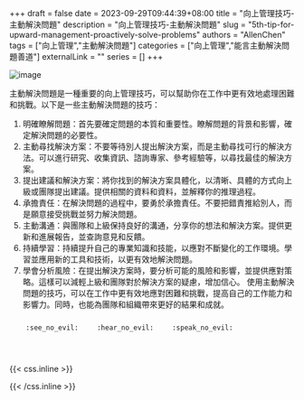 +++ 
draft = false
date = 2023-09-29T09:44:39+08:00
title = "向上管理技巧-主動解決問題"
description = "向上管理技巧-主動解決問題"
slug = "5th-tip-for-upward-management-proactively-solve-problems"
authors = "AllenChen"
tags = ["向上管理","主動解決問題"]
categories = ["向上管理","能言主動解決問題善道"]
externalLink = ""
series = []
+++

![image](/images/post/A-rabbit-with-big-blue-eyes-talking-a-superior-boss-and-proactively-solving-problems-with-Van-Gogh-style.jpeg)

主動解決問題是一種重要的向上管理技巧，可以幫助你在工作中更有效地處理困難和挑戰。以下是一些主動解決問題的技巧：

1. 明確瞭解問題：首先要確定問題的本質和重要性。瞭解問題的背景和影響，確定解決問題的必要性。
2. 主動尋找解決方案：不要等待別人提出解決方案，而是主動尋找可行的解決方法。可以進行研究、收集資訊、諮詢專家、參考經驗等，以尋找最佳的解決方案。
3. 提出建議和解決方案：將你找到的解決方案具體化，以清晰、具體的方式向上級或團隊提出建議。提供相關的資料和資料，並解釋你的推理過程。
4. 承擔責任：在解決問題的過程中，要勇於承擔責任。不要把錯責推給別人，而是願意接受挑戰並努力解決問題。
5. 主動溝通：與團隊和上級保持良好的溝通，分享你的想法和解決方案。提供更新和進展報告，並查詢意見和反饋。
6. 持續學習：持續提升自己的專業知識和技能，以應對不斷變化的工作環境。學習並應用新的工具和技術，以更有效地解決問題。
7. 學會分析風險：在提出解決方案時，要分析可能的風險和影響，並提供應對策略。這樣可以減輕上級和團隊對於解決方案的疑慮，增加信心。
使用主動解決問題的技巧，可以在工作中更有效地應對困難和挑戰，提高自己的工作能力和影響力。同時，也能為團隊和組織帶來更好的結果和成就。

<p><span class="nowrap"><span class="emojify">🙈</span> <code>:see_no_evil:</code></span>  <span class="nowrap"><span class="emojify">🙉</span> <code>:hear_no_evil:</code></span>  <span class="nowrap"><span class="emojify">🙊</span> <code>:speak_no_evil:</code></span></p>
<br>
    

{{< css.inline >}}
<style>
.emojify {
	font-family: Apple Color Emoji, Segoe UI Emoji, NotoColorEmoji, Segoe UI Symbol, Android Emoji, EmojiSymbols;
	font-size: 2rem;
	vertical-align: middle;
}
@media screen and (max-width:650px) {
  .nowrap {
    display: block;
    margin: 25px 0;
  }
}
</style>
{{< /css.inline >}}
